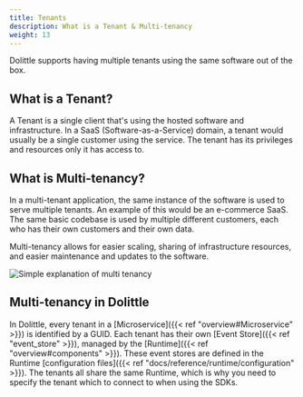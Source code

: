 ```yaml
---
title: Tenants
description: What is a Tenant & Multi-tenancy
weight: 13
---
```


Dolittle supports having multiple tenants using the same software out of the box.

## What is a Tenant?

A Tenant is a single client that's using the hosted software and infrastructure. In a SaaS (Software-as-a-Service) domain, a tenant would usually be a single customer using the service. The tenant has its privileges and resources only it has access to.

## What is Multi-tenancy?

In a multi-tenant application, the same instance of the software is used to serve multiple tenants. An example of this would be an e-commerce SaaS. The same basic codebase is used by multiple different customers, each who has their own customers and their own data.

Multi-tenancy allows for easier scaling, sharing of infrastructure resources, and easier maintenance and updates to the software.

![Simple explanation of multi tenancy](/images/concepts/multitenant-explanation.png)

## Multi-tenancy in Dolittle

In Dolittle, every tenant in a [Microservice]({{< ref "overview#Microservice" >}}) is identified by a GUID. Each tenant has their own [Event Store]({{< ref "event_store" >}}), managed by the [Runtime]({{< ref "overview#components" >}}). These event stores are defined in the Runtime [configuration files]({{< ref "docs/reference/runtime/configuration" >}}). The tenants all share the same Runtime, which is why you need to specify the tenant which to connect to when using the SDKs.
